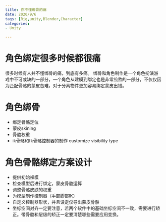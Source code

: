 ```yaml
---
title: 你不懂绑骨的痛
date: 2020/9/6
tags: [Rig,unity,Blender,Character]
categories: 
- Unity

---
```


# 角色绑定很多时候都很痛
很多时候有人并不懂绑骨的痛，到底有多痛。
绑骨和角色制作是一个角色扮演游戏中不可或缺的一部分，一个角色从建模到绑定也是非常煎熬的一部分，不仅仅因为匹配骨骼的蒙皮苦难，对于分离物件更加容易绑定蒙皮出错。

# 角色绑骨

- 绑定骨骼定位
- 蒙皮skining
- 骨骼权重
- ik骨骼和fk骨骼控制器的制作 customize visibility type

# 角色骨骼绑定方案设计
+ 提供初始裸模
+ 检查模型后进行绑定，蒙皮骨骼运算
+ 调整骨骼皮肤的权重
+ 为模型制作控制器（手部脚部IK）
+ 自定义控制器形状，并且设定仅导出蒙皮骨骼
+ 坐标空间对齐一定要注意，若两个软件中的基础坐标空间不一致，需要进行矫正。带骨骼和层级的矫正一定要清楚哪些需要应用变换。

